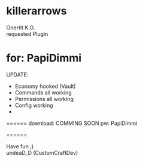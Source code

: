killerarrows
============

OneHit K.O.                                       
requested Plugin                                                   

for: PapiDimmi                                                        
======
UPDATE:
  - Economy hooked (Vault)
  - Commands all working
  - Permissions all working
  - Config working
  - 
======
download: 
COMMING SOON
pw: PapiDimmi 

======

Have fun ;)                                                                                   
undeaD_D (CustomCraftDev)
